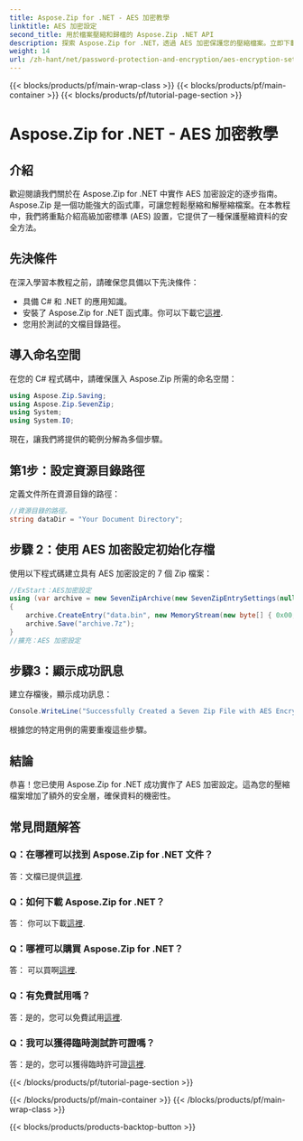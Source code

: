 ```yaml
---
title: Aspose.Zip for .NET - AES 加密教學
linktitle: AES 加密設定
second_title: 用於檔案壓縮和歸檔的 Aspose.Zip .NET API
description: 探索 Aspose.Zip for .NET，透過 AES 加密保護您的壓縮檔案。立即下載以實現高效的資料保護。
weight: 14
url: /zh-hant/net/password-protection-and-encryption/aes-encryption-settings/
---
```


{{< blocks/products/pf/main-wrap-class >}}
{{< blocks/products/pf/main-container >}}
{{< blocks/products/pf/tutorial-page-section >}}

# Aspose.Zip for .NET - AES 加密教學


## 介紹

歡迎閱讀我們關於在 Aspose.Zip for .NET 中實作 AES 加密設定的逐步指南。 Aspose.Zip 是一個功能強大的函式庫，可讓您輕鬆壓縮和解壓縮檔案。在本教程中，我們將重點介紹高級加密標準 (AES) 設置，它提供了一種保護壓縮資料的安全方法。

## 先決條件

在深入學習本教程之前，請確保您具備以下先決條件：

- 具備 C# 和 .NET 的應用知識。
- 安裝了 Aspose.Zip for .NET 函式庫。你可以下載它[這裡](https://releases.aspose.com/zip/net/).
- 您用於測試的文檔目錄路徑。

## 導入命名空間

在您的 C# 程式碼中，請確保匯入 Aspose.Zip 所需的命名空間：

```csharp
using Aspose.Zip.Saving;
using Aspose.Zip.SevenZip;
using System;
using System.IO;
```

現在，讓我們將提供的範例分解為多個步驟。

## 第1步：設定資源目錄路徑

定義文件所在資源目錄的路徑：

```csharp
//資源目錄的路徑。
string dataDir = "Your Document Directory";
```

## 步驟 2：使用 AES 加密設定初始化存檔

使用以下程式碼建立具有 AES 加密設定的 7 個 Zip 檔案：

```csharp
//ExStart：AES加密設定
using (var archive = new SevenZipArchive(new SevenZipEntrySettings(null, new SevenZipAESEncryptionSettings("p@s$"))))
{
    archive.CreateEntry("data.bin", new MemoryStream(new byte[] { 0x00, 0xFF }));
    archive.Save("archive.7z");
}
//擴充：AES 加密設定
```

## 步驟3：顯示成功訊息

建立存檔後，顯示成功訊息：

```csharp
Console.WriteLine("Successfully Created a Seven Zip File with AES Encryption Settings");
```

根據您的特定用例的需要重複這些步驟。

## 結論

恭喜！您已使用 Aspose.Zip for .NET 成功實作了 AES 加密設定。這為您的壓縮檔案增加了額外的安全層，確保資料的機密性。

## 常見問題解答

### Q：在哪裡可以找到 Aspose.Zip for .NET 文件？
答：文檔已提供[這裡](https://reference.aspose.com/zip/net/).

### Q：如何下載 Aspose.Zip for .NET？
答： 你可以下載[這裡](https://releases.aspose.com/zip/net/).

### Q：哪裡可以購買 Aspose.Zip for .NET？
答： 可以買啊[這裡](https://purchase.aspose.com/buy).

### Q：有免費試用嗎？
答：是的，您可以免費試用[這裡](https://releases.aspose.com/).

### Q：我可以獲得臨時測試許可證嗎？
答：是的，您可以獲得臨時許可證[這裡](https://purchase.aspose.com/temporary-license/).


{{< /blocks/products/pf/tutorial-page-section >}}

{{< /blocks/products/pf/main-container >}}
{{< /blocks/products/pf/main-wrap-class >}}

{{< blocks/products/products-backtop-button >}}
